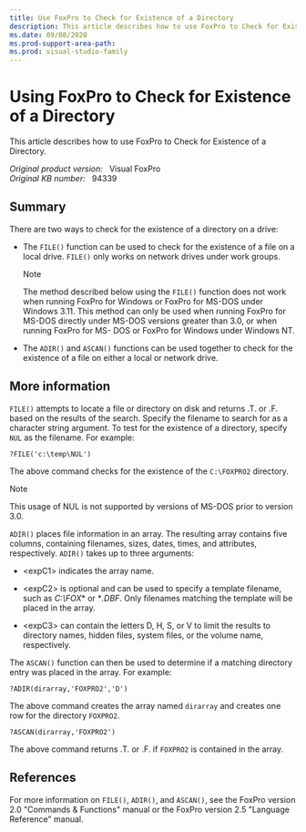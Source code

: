 ```yaml
---
title: Use FoxPro to Check for Existence of a Directory
description: This article describes how to use FoxPro to Check for Existence of a Directory.
ms.date: 09/08/2020
ms.prod-support-area-path: 
ms.prod: visual-studio-family
---
```

# Using FoxPro to Check for Existence of a Directory

This article describes how to use FoxPro to Check for Existence of a Directory.

_Original product version:_ &nbsp; Visual FoxPro  
_Original KB number:_ &nbsp; 94339

## Summary

There are two ways to check for the existence of a directory on a drive:

- The `FILE()` function can be used to check for the existence of a file on a local drive. `FILE()` only works on network drives under work groups.

    > [!NOTE]
    > The method described below using the `FILE()` function does not work when running FoxPro for Windows or FoxPro for MS-DOS under Windows 3.11. This method can only be used when running FoxPro for MS-DOS directly under MS-DOS versions greater than 3.0, or when running FoxPro for MS- DOS or FoxPro for Windows under Windows NT.

- The `ADIR()` and `ASCAN()` functions can be used together to check for the existence of a file on either a local or network drive.

## More information

`FILE()` attempts to locate a file or directory on disk and returns .T. or .F. based on the results of the search. Specify the filename to search for as a character string argument. To test for the existence of a directory, specify `NUL` as the filename. For example:

```console
?FILE('c:\temp\NUL')
```

The above command checks for the existence of the `C:\FOXPRO2` directory.
> [!NOTE]
> This usage of NUL is not supported by versions of MS-DOS prior to version 3.0.

`ADIR()` places file information in an array. The resulting array contains five columns, containing filenames, sizes, dates, times, and attributes, respectively. `ADIR()` takes up to three arguments:

- \<expC1> indicates the array name.

- \<expC2> is optional and can be used to specify a template filename, such as *C:\FOX** or **.DBF*. Only filenames matching the template will be placed in the array.

- \<expC3> can contain the letters D, H, S, or V to limit the results to directory names, hidden files, system files, or the volume name, respectively.

The `ASCAN()` function can then be used to determine if a matching directory entry was placed in the array. For example:

```console
?ADIR(dirarray,'FOXPRO2','D')
```

The above command creates the array named `dirarray` and creates one row for the directory `FOXPRO2`.

```console
?ASCAN(dirarray,'FOXPRO2')
```

The above command returns .T. or .F. if `FOXPRO2` is contained in the array.

## References

For more information on `FILE()`, `ADIR()`, and `ASCAN()`, see the FoxPro version 2.0 "Commands & Functions" manual or the FoxPro version 2.5 "Language Reference" manual.
